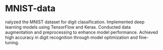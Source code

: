 # MNIST-data

nalyzed the MNIST dataset for digit classification.
Implemented deep learning models using TensorFlow and Keras.
Conducted data augmentation and preprocessing to enhance model performance.
Achieved high accuracy in digit recognition through model optimization and fine-tuning.

